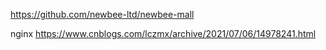 https://github.com/newbee-ltd/newbee-mall

nginx https://www.cnblogs.com/lczmx/archive/2021/07/06/14978241.html

 